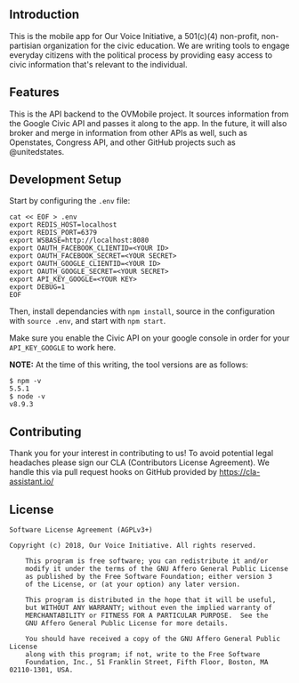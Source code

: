 ## Introduction

This is the mobile app for Our Voice Initiative, a 501(c)(4) non-profit, non-partisian organization for the civic education. We are writing tools to engage everyday citizens with the political process by providing easy access to civic information that's relevant to the individual.

## Features

This is the API backend to the OVMobile project. It sources information from the Google Civic API and passes it along to the app. In the future, it will also broker and merge in information from other APIs as well, such as Openstates, Congress API, and other GitHub projects such as @unitedstates.

## Development Setup

Start by configuring the `.env` file:

    cat << EOF > .env
    export REDIS_HOST=localhost
    export REDIS_PORT=6379
    export WSBASE=http://localhost:8080
    export OAUTH_FACEBOOK_CLIENTID=<YOUR ID>
    export OAUTH_FACEBOOK_SECRET=<YOUR SECRET>
    export OAUTH_GOOGLE_CLIENTID=<YOUR ID>
    export OAUTH_GOOGLE_SECRET=<YOUR SECRET>
    export API_KEY_GOOGLE=<YOUR KEY>
    export DEBUG=1
    EOF

Then, install dependancies with `npm install`, source in the configuration with `source .env`, and start with `npm start`.

Make sure you enable the Civic API on your google console in order for your `API_KEY_GOOGLE` to work here.

**NOTE:** At the time of this writing, the tool versions are as follows:

    $ npm -v
    5.5.1
    $ node -v
    v8.9.3

## Contributing

Thank you for your interest in contributing to us! To avoid potential legal headaches please sign our CLA (Contributors License Agreement). We handle this via pull request hooks on GitHub provided by https://cla-assistant.io/

## License

	Software License Agreement (AGPLv3+)
	
	Copyright (c) 2018, Our Voice Initiative. All rights reserved.

        This program is free software; you can redistribute it and/or
        modify it under the terms of the GNU Affero General Public License
        as published by the Free Software Foundation; either version 3
        of the License, or (at your option) any later version.

        This program is distributed in the hope that it will be useful,
        but WITHOUT ANY WARRANTY; without even the implied warranty of
        MERCHANTABILITY or FITNESS FOR A PARTICULAR PURPOSE.  See the
        GNU Affero General Public License for more details.

        You should have received a copy of the GNU Affero General Public License
        along with this program; if not, write to the Free Software
        Foundation, Inc., 51 Franklin Street, Fifth Floor, Boston, MA 02110-1301, USA.

